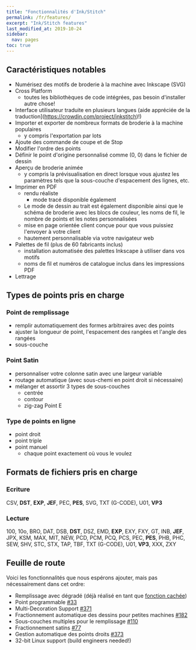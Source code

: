 ```yaml
---
title: "Fonctionnalités d'Ink/Stitch"
permalink: /fr/features/
excerpt: "Ink/Stitch features"
last_modified_at: 2019-10-24
sidebar:
  nav: pages
toc: true
---
```

## Caractéristiques notables
* Numérisez des motifs de broderie à la machine avec Inkscape (SVG)
* Cross Platform
  * toutes les bibliothèques de code intégrées, pas besoin d'installer autre chose!
* Interface utilisateur traduite en plusieurs langues (aide appréciée de la traduction](https://crowdin.com/project/inkstitch)!)
* Importer et exporter de nombreux formats de broderie à la machine populaires
  * y compris l'exportation par lots
* Ajoute des commande de coupe et de Stop
* Modifier l'ordre des points
* Définir le point d'origine personnalisé comme (0, 0) dans le fichier de dessin
* Aperçu de broderie animée
  * y compris la prévisualisation en direct lorsque vous ajustez les paramètres tels que la sous-couche d'espacement des lignes, etc.
* Imprimer en PDF
  * rendu réaliste
    * mode tracé disponible également
  * Le mode de dessin au trait est également disponible ainsi que le schéma de broderie avec les blocs de couleur, les noms de fil, le nombre de points et les notes personnalisées
  * mise en page orientée client conçue pour que vous puissiez l'envoyer à votre client
  * hautement personnalisable via votre navigateur web
* Palettes de fil (plus de 60 fabricants inclus)
  * installation automatisée des palettes Inkscape à utiliser dans vos motifs
  * noms de fil et numéros de catalogue inclus dans les impressions PDF
* Lettrage

## Types de points pris en charge

### Point de remplissage
* remplir automatiquement des formes arbitraires avec des points
* ajuster la longueur de point, l'espacement des rangées et l'angle des rangées
* sous-couche

### Point Satin
* personnaliser votre colonne satin avec une largeur variable
* routage automatique (avec sous-chemi en point droit si nécessaire)
* mélanger et assortir 3 types de sous-couches
   * centrée
   * contour
   * zig-zag
Point E
### Type de points en ligne 
* point droit
* point triple
* point manuel
  * chaque point exactement où vous le voulez

## Formats de fichiers pris en charge

### Ecriture
CSV, **DST**, **EXP**, **JEF**, PEC, **PES**, SVG, TXT (G-CODE), U01, **VP3**

### Lecture
100, 10o, BRO, DAT, DSB, **DST**, DSZ, EMD, **EXP**, EXY, FXY, GT, INB, **JEF**, JPX, KSM, MAX, MIT, NEW, PCD, PCM, PCQ, PCS, PEC, **PES**, PHB, PHC, SEW, SHV, STC, STX, TAP, TBF, TXT (G-CODE), U01, **VP3**, XXX, ZXY

## Feuille de route

Voici les fonctionnalités que nous espérons ajouter, mais pas nécessairement dans cet ordre:

* Remplissage avec dégradé (déjà réalisé en tant que [fonction cachée](https://github.com/inkstitch/inkstitch/pull/108#issuecomment-369444197))
* Point programmable [#33](https://github.com/inkstitch/inkstitch/issues/33)
* Multi-Decoration Support [#371](https://github.com/inkstitch/inkstitch/issues/371)
* Fractionnement automatique des dessins pour petites machines [#182](https://github.com/inkstitch/inkstitch/issues/182)
* Sous-couches multiples pour le remplissage [#110](https://github.com/inkstitch/inkstitch/issues/110)
* Fractionnement satins [#77](https://github.com/inkstitch/inkstitch/issues/77)
* Gestion automatique des points droits [#373](https://github.com/inkstitch/inkstitch/issues/373)
* 32-bit Linux support (build engineers needed!)

